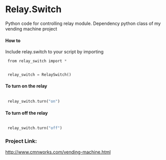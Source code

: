 # Relay.Switch
Python code for controlling relay module. Dependency python class of my vending machine project

#### How to
 Include relay.switch to your script by importing

   ```php
    from relay_switch import *


    relay_switch = RelaySwitch()
   ```

#### To turn on the relay

   ```php

    relay_switch.turn("on")
   ```


#### To turn off the relay

   ```php

    relay_switch.turn("off")
   ```

### Project Link:
http://www.cmnworks.com/vending-machine.html
